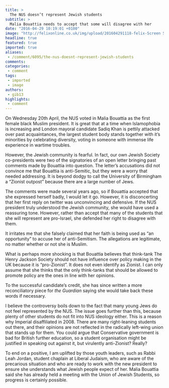 ```yaml
---
title: >
  The NUS doesn’t represent Jewish students
subtitle: >
  Malia Bouattia needs to accept that some will disagree with her
date: "2016-04-29 10:19:01 +0100"
image: "http://felixonline.co.uk/img/upload/201604291118-felix-Screen Shot 2016-04-28 at 13.25.55.jpg"
headline: true
featured: true
imported: true
aliases:
 - /comment/6095/the-nus-doesnt-represent-jewish-students
comments:
categories:
 - comment
tags:
 - imported
 - image
authors:
 - gib13
highlights:
 - comment
---
```


On Wednesday 20th April, the NUS voted in Malia Bouattia as the first female black Muslim president. It is great that at a time when Islamophobia is increasing and London mayoral candidate Sadiq Khan is pettily attacked over past acquaintances, the largest student body stands together with it’s minorities by celebrating diversity, voting in someone with immense life experience in wartime troubles.

However, the Jewish community is fearful. In fact, our own Jewish Society co-presidents were two of the signatories of an open letter bringing past comments made by Bouattia into question. The letter’s accusations did not convince me that Bouattia is anti-Semitic, but they were a worry that needed addressing. It is beyond dodgy to call the University of Birmingham a “Zionist outpost” because there are a large number of Jews.

The comments were made several years ago, so if Bouattia accepted that she expressed herself badly, I would let it go. However, it is disconcerting that her first reply on twitter was unconvincing and defensive. If the NUS president truly understood the Jewish community, she would have used a reassuring tone. However, rather than accept that many of the students that she will represent are pro-Israel, she defended her right to disagree with them.

It irritates me that she falsely claimed that her faith is being used as “an opportunity” to accuse her of anti-Semitism. The allegations are legitimate, no matter whether or not she is Muslim.

What is perhaps more shocking is that Bouattia believes that think-tank The Henry Jackson Society should not have influence over policy making in the UK because it is “pro-Zionist”. It does not even identify as Zionist. I can only assume that she thinks that the only think-tanks that should be allowed to promote policy are the ones in line with her opinions.

To the successful candidate’s credit, she has since written a more reconciliatory piece for _the Guardian_ saying she would take back these words if necessary.

I believe the controversy boils down to the fact that many young Jews do not feel represented by the NUS. The issue goes further than this, because plenty of other students do not fit into NUS ideology either. This is a reason why Imperial disaffiliated in 2008. There are many right-leaning students out there, and their opinions are not reflected in the radically left-wing union that stands up for them. You could argue that Conservative government is bad for British further education, so a student organisation might be justified in speaking out against it, but virulently anti-Zionist? Really?

To end on a positive, I am uplifted by those youth leaders, such as Rabbi Leah Jordan, student chaplain at Liberal Judaism, who are aware of the precarious situation and who are ready to work with the new president to ensure she understands what Jewish people expect of her. Malia Bouattia said she has already held a meeting with the Union of Jewish Students, so progress is certainly possible.
